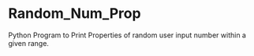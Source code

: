 # Random_Num_Prop
Python Program to Print Properties of random user input number within a given range.
